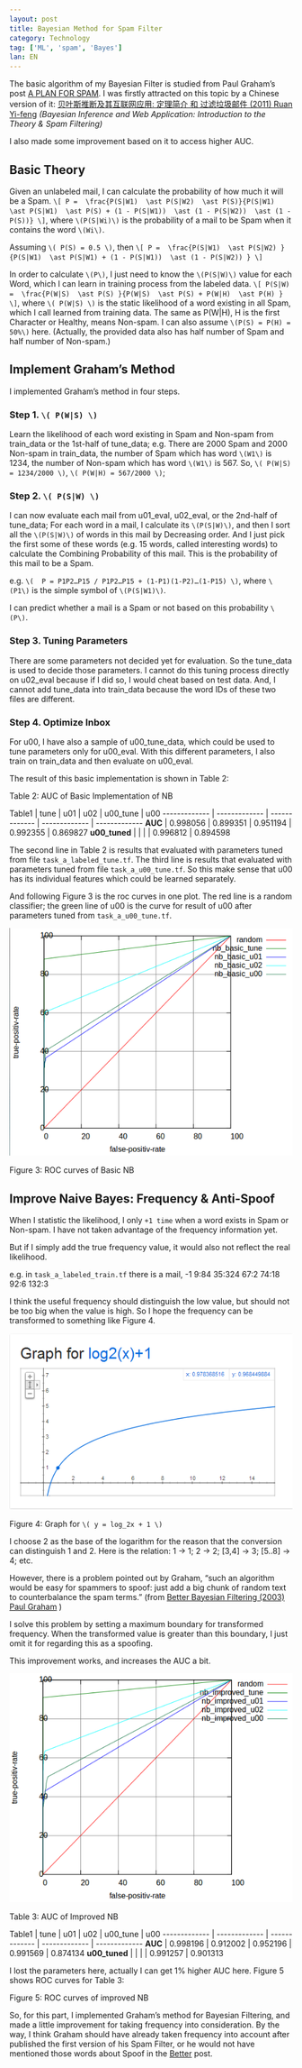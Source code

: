 ```yaml
---
layout: post
title: Bayesian Method for Spam Filter
category: Technology
tag: ['ML', 'spam', 'Bayes']
lan: EN
---
```


The basic algorithm of my Bayesian Filter is studied from Paul Graham’s post [A PLAN FOR SPAM](http://paulgraham.com/spam.html). I was firstly attracted on this topic by a Chinese version of it: [贝叶斯推断及其互联网应用: 定理简介 和 过滤垃圾邮件 (2011) Ruan Yi-feng](http://www.ruanyifeng.com/blog/2011/08/bayesian_inference_part_two.html) <i>(Bayesian Inference and Web Application: Introduction to the Theory & Spam Filtering)</i>

<!--preview-->

I also made some improvement based on it to access higher AUC.

## Basic Theory

Given an unlabeled mail, I can calculate the probability of how much it will be a Spam. `\[ P =  \frac{P(S|W1)  \ast P(S|W2)  \ast P(S)}{P(S|W1)  \ast P(S|W1)  \ast P(S) + (1 - P(S|W1))  \ast (1 - P(S|W2))  \ast (1 - P(S))} \]`, where `\(P(S|Wi)\)` is the probability of a mail to be Spam when it contains the word `\(Wi\)`.

Assuming `\( P(S) = 0.5 \)`, then `\[ P =  \frac{P(S|W1)  \ast P(S|W2) }{P(S|W1)  \ast P(S|W1) + (1 - P(S|W1))  \ast (1 - P(S|W2)) } \]`

In order to calculate `\(P\)`, I just need to know the `\(P(S|W)\)` value for each Word, which I can learn in training process from the labeled data.
`\[ P(S|W) =  \frac{P(W|S)  \ast P(S) }{P(W|S)  \ast P(S) + P(W|H)  \ast P(H) } \]`, where `\( P(W|S) \)` is the static likelihood of a word existing in all Spam, which I call learned from training data. The same as P(W|H), H is the first Character or Healthy, means Non-spam. I can also assume `\(P(S) = P(H) = 50%\)` here. (Actually, the provided data also has half  number of Spam and half number of Non-spam.)

## Implement Graham’s Method

I implemented Graham’s method in four steps.

### Step 1. `\( P(W|S) \)`

Learn the likelihood of each word existing in Spam and Non-spam from train_data or the 1st-half of tune_data;
e.g. There are 2000 Spam and 2000 Non-spam in train_data, the number of Spam which has word `\(W1\)` is 1234, the number of Non-spam which has word `\(W1\)` is 567. So, `\( P(W|S) = 1234/2000 \)`, `\( P(W|H) = 567/2000 \)`;

### Step 2. `\( P(S|W) \)`

I can now evaluate each mail from u01_eval, u02_eval, or the 2nd-half of tune_data; 
For each word in a mail, I calculate its `\(P(S|W)\)`, and then I sort all the `\(P(S|W)\)` of words in this mail by Decreasing order. And I just pick the first some of these words (e.g. 15 words, called interesting words) to calculate the Combining Probability of this mail. This is the probability of this mail to be a Spam. 

e.g. `\(  P = P1P2…P15 / P1P2…P15 + (1-P1)(1-P2)…(1-P15) \)`, where `\(P1\)` is the simple symbol of `\(P(S|W1)\)`.

I can predict whether a mail is a Spam or not based on this probability `\(P\)`.

### Step 3. Tuning Parameters

There are some parameters not decided yet for evaluation. So the tune_data is used to decide those parameters. I cannot do this tuning process directly on u02_eval because if I did so, I would cheat based on test data. And, I cannot add tune_data into train_data because the word IDs of these two files are different.

### Step 4. Optimize Inbox

For u00, I have also a sample of u00_tune_data, which could be used to tune parameters only for u00_eval. With this different parameters, I also train on train_data and then evaluate on u00_eval.

The result of this basic implementation is shown in Table 2:

<span class="pic">Table 2: AUC of Basic Implementation of NB</span>

  Table1 | tune | u01 | u02 | u00_tune | u00
  ------------- | ------------- |  ------------- | ------------- | ------------- 
  __AUC__  | 0.998056  |  0.899351  | 0.951194  | 0.992355  |  0.869827
  __u00_tuned__ | | | | 0.996812 | 0.894598


The second line in Table 2 is results that evaluated with parameters tuned from file `task_a_labeled_tune.tf`. The third line is results that evaluated with parameters tuned from file `task_a_u00_tune.tf`. So this make sense that u00 has its individual features which could be learned separately.

And following Figure 3 is the roc curves in one plot. The red line is a random classifier; the green line of u00 is the curve for result of u00 after parameters tuned from `task_a_u00_tune.tf`.

![ROC Basic Bayes](/images/spam-filter/roc_nb_basic.png)

<span class="pic">Figure 3: ROC curves of Basic NB</span>

## Improve Naive Bayes: Frequency & Anti-Spoof

When I statistic the likelihood, I only `+1 time` when a word exists in Spam or Non-spam. I have not taken advantage of the frequency information yet.

But if I simply add the true frequency value, it would also not reflect the real likelihood.

e.g. in `task_a_labeled_train.tf` there is a mail, -1 9:84 35:324 67:2 74:18 92:6 132:3

I think the useful frequency should distinguish the low value, but should not be too big when the value is high.
So I hope the frequency can be transformed to something like Figure 4. 

![y = log_2(x) + 1](/images/spam-filter/log_2_x_add1.png)

<span class="pic">Figure 4: Graph for `\( y = log_2⁡x + 1 \)`</span>

I choose 2 as the base of the logarithm for the reason that the conversion can distinguish 1 and 2. Here is the relation: 1 -> 1; 2 -> 2; [3,4] -> 3; [5..8] -> 4; etc.

However, there is a problem pointed out by Graham, “such an algorithm would be easy for spammers to spoof: just add a big chunk of random text to counterbalance the spam terms.” (from [Better Bayesian Filtering (2003) Paul Graham](10) )

I solve this problem by setting a maximum boundary for transformed frequency. When the transformed value is greater than this boundary, I just omit it for regarding this as a spoofing.

This improvement works, and increases the AUC a bit.

![ROC Improved Bayes](/images/spam-filter/roc_nb_improved.png)

<span class="pic">Table 3: AUC of Improved NB</span>

  Table1 | tune | u01 | u02 | u00_tune | u00
  ------------- | ------------- |  ------------- | ------------- | ------------- 
  __AUC__  | 0.998196  |  0.912002  | 0.952196  | 0.991569  |  0.874134
  __u00_tuned__ | | | | 0.991257 | 0.901313

I lost the parameters here, actually I can get 1% higher AUC here.
Figure 5 shows ROC curves for Table 3:

<span class="pic">Figure 5: ROC curves of improved NB</span>

So, for this part, I implemented Graham’s method for Bayesian Filtering, and made a little improvement for taking frequency into consideration. By the way, I think Graham should have already taken frequency into account after published the first version of his Spam Filter, or he would not have mentioned those words about Spoof in the [Better](10) post.

[10]: http://www.paulgraham.com/better.html